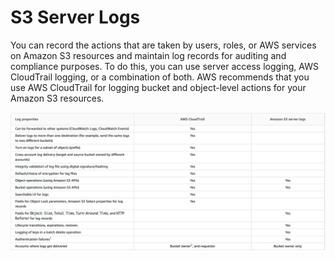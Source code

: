 # S3 Server Logs

You can record the actions that are taken by users, roles, or AWS services on Amazon S3 resources and maintain log records for auditing and compliance purposes. To do this, you can use server access logging, AWS CloudTrail logging, or a combination of both. AWS recommends that you use AWS CloudTrail for logging bucket and object-level actions for your Amazon S3 resources.

![Fig. 1 S3 Server Logs](../../../../img/storage-services/simple-storage-service/s3-server-logs/fig01.png)

